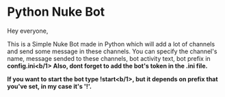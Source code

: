 # Python Nuke Bot
Hey everyone,

This is a Simple Nuke Bot made in Python which will add a lot of channels and send some message in these channels.
You can specify the channel's name, message sended to these channels, bot activity text, bot prefix in <b>config.ini<b/1>
Also, dont forget to add the bot's token in the .ini file.

If you want to start the bot type <b>!start<b/1>, but it depends on prefix that you've set, in my case it's '!'.
